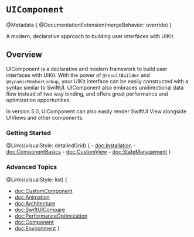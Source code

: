 # ``UIComponent``

@Metadata {
    @DocumentationExtension(mergeBehavior: override)
}

A modern, declarative approach to building user interfaces with UIKit.

## Overview

UIComponent is a declarative and modern framework to build user interfaces with UIKit. With the power of `@resultBuilder` and `@dynamicMemberLookup`, your UIKit interface can be easily constructed with a syntax similar to SwiftUI. UIComponent also embraces unidirectional data flow instead of two way binding, and offers great performance and optimization opportunities.

In version 5.0, UIComponent can also easily render SwiftUI View alongside UIViews and other components.

### Getting Started

@Links(visualStyle: detailedGrid) {
    - <doc:Installation>
    - <doc:ComponentBasics>
    - <doc:CustomView>
    - <doc:StateManagement>
}

### Advanced Topics

@Links(visualStyle: list) {
- <doc:CustomComponent>
- <doc:Animation>
- <doc:Architecture>
- <doc:SwiftUICompare>
- <doc:PerformanceOptimization>
- <doc:Component>
- <doc:Environment>
}
